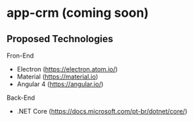 # app-crm (coming soon)

Proposed Technologies
--------

Fron-End
- Electron (https://electron.atom.io/)
- Material (https://material.io)
- Angular 4 (https://angular.io/)

Back-End
- .NET Core (https://docs.microsoft.com/pt-br/dotnet/core/)
